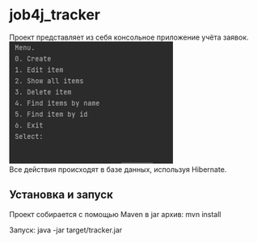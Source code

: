 # job4j_tracker

Проект представляет из себя консольное приложение учёта заявок.
<br>
![alt text](images/1.jpg)
<br>
Все действия происходят в базе данных, используя Hibernate.
<br>
<h2>
  Установка и запуск
  </h2>
Проект собирается с помощью Maven в jar архив:
mvn install

Запуск:
java -jar target/tracker.jar
